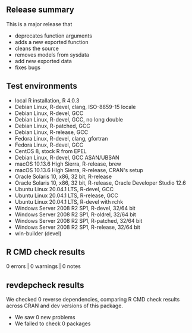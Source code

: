 ## Release summary

This is a major release that 
* deprecates function arguments
* adds a new exported function
* cleans the source
* removes models from sysdata
* add new exported data
* fixes bugs

## Test environments

* local R installation, R 4.0.3
* Debian Linux, R-devel, clang, ISO-8859-15 locale                       
* Debian Linux, R-devel, GCC                                             
* Debian Linux, R-devel, GCC, no long double                             
* Debian Linux, R-patched, GCC                                           
* Debian Linux, R-release, GCC                                           
* Fedora Linux, R-devel, clang, gfortran                                 
* Fedora Linux, R-devel, GCC                                             
* CentOS 8, stock R from EPEL                                            
* Debian Linux, R-devel, GCC ASAN/UBSAN                                  
* macOS 10.13.6 High Sierra, R-release, brew                             
* macOS 10.13.6 High Sierra, R-release, CRAN's setup                     
* Oracle Solaris 10, x86, 32 bit, R-release                              
* Oracle Solaris 10, x86, 32 bit, R-release, Oracle Developer Studio 12.6
* Ubuntu Linux 20.04.1 LTS, R-devel, GCC                                 
* Ubuntu Linux 20.04.1 LTS, R-release, GCC                               
* Ubuntu Linux 20.04.1 LTS, R-devel with rchk                            
* Windows Server 2008 R2 SP1, R-devel, 32/64 bit                         
* Windows Server 2008 R2 SP1, R-oldrel, 32/64 bit                        
* Windows Server 2008 R2 SP1, R-patched, 32/64 bit                       
* Windows Server 2008 R2 SP1, R-release, 32/64 bit 
* win-builder (devel)

## R CMD check results

0 errors | 0 warnings | 0 notes

## revdepcheck results

We checked 0 reverse dependencies, comparing R CMD check results across 
CRAN and dev versions of this package.

 * We saw 0 new problems
 * We failed to check 0 packages
